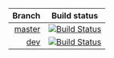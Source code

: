 |                                                         Branch |                                                                                                                                                           Build status |
|---------------------------------------------------------------:|:----------------------------------------------------------------------------------------------------------------------------------------------------------------------:|
| [master](https://github.com/greeny/OnlineClimbing/tree/master) | [![Build Status](https://magnum.travis-ci.com/greeny/OnlineClimbing.svg?token=f9kYturTCBvEMz2Tinmy&branch=master)](https://magnum.travis-ci.com/greeny/OnlineClimbing) |
|       [dev](https://github.com/greeny/OnlineClimbing/tree/dev) |    [![Build Status](https://magnum.travis-ci.com/greeny/OnlineClimbing.svg?token=f9kYturTCBvEMz2Tinmy&branch=dev)](https://magnum.travis-ci.com/greeny/OnlineClimbing) |
